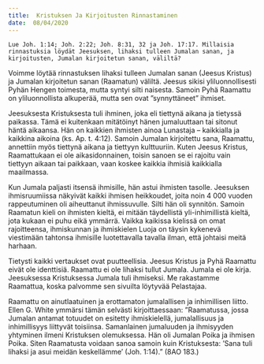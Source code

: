 ```yaml
---
title:  Kristuksen Ja Kirjoitusten Rinnastaminen
date:  08/04/2020
---
```


`Lue Joh. 1:14; Joh. 2:22; Joh. 8:31, 32 ja Joh. 17:17. Millaisia rinnastuksia löydät Jeesuksen, lihaksi tulleen Jumalan sanan, ja kirjoitusten, Jumalan kirjoitetun sanan, väliltä?`

Voimme löytää rinnastuksen lihaksi tulleen Jumalan sanan (Jeesus Kristus) ja Jumalan kirjoitetun sanan (Raamatun) väliltä. Jeesus sikisi yliluonnollisesti Pyhän Hengen toimesta, mutta syntyi silti naisesta. Samoin Pyhä Raamattu on yliluonnollista alkuperää, mutta sen ovat ”synnyttäneet” ihmiset.

Jeesuksesta Kristuksesta tuli ihminen, joka eli tiettynä aikana ja tietyssä paikassa. Tämä ei kuitenkaan mitätöinyt hänen jumaluuttaan tai sitonut häntä aikaansa. Hän on kaikkien ihmisten ainoa Lunastaja – kaikkialla ja kaikkina aikoina (ks. Ap. t. 4:12). Samoin Jumalan kirjoitettu sana, Raamattu, annettiin myös tiettynä aikana ja tiettyyn kulttuuriin. Kuten Jeesus Kristus, Raamattukaan ei ole aikasidonnainen, toisin sanoen se ei rajoitu vain tiettyyn aikaan tai paikkaan, vaan koskee kaikkia ihmisiä kaikkialla maailmassa.

Kun Jumala paljasti itsensä ihmisille, hän astui ihmisten tasolle. Jeesuksen ihmisruumiissa näkyivät kaikki ihmisen heikkoudet, joita noin 4 000 vuoden rappeutuminen oli ai­heuttanut ihmissuvulle. Silti hän oli synnitön. Samoin Raamatun kieli on ihmisten kieltä, ei mitään täydellistä yli-inhimillistä kieltä, jota kukaan ei puhu eikä ymmärrä. Vaikka kaikissa kielissä on omat rajoitteensa, ihmiskunnan ja ihmiskielen Luoja on täysin kykenevä viestimään tahtonsa ihmisille luotettavalla tavalla ilman, että johtaisi meitä harhaan.

Tietysti kaikki vertaukset ovat puutteellisia. Jeesus Kristus ja Pyhä Raamattu eivät ole identtisiä. Raamattu ei ole lihaksi tullut Jumala. Jumala ei ole kirja. Jeesuksessa Kristuksessa Jumala tuli ihmiseksi. Me rakastamme Raamattua, koska palvomme sen sivuilta löytyvää Pelastajaa.

Raamattu on ainutlaatuinen ja erottamaton jumalallisen ja inhimillisen liitto. Ellen G. White ymmärsi tämän selvästi kirjoittaessaan: ”Raamatussa, jossa Jumalan antamat totuudet on esitetty ihmiskielellä, jumalallisuus ja inhimillisyys liittyvät toisiinsa. Samanlainen jumaluuden ja ihmisyyden yhtyminen ilmeni Kristuksen olemuksessa. Hän oli Jumalan Poika ja ihmisen Poika. Siten Raamatusta voidaan sanoa samoin kuin Kristuksesta: ’Sana tuli lihaksi ja asui meidän keskellämme’ (Joh. 1:14).” (8AO 183.)